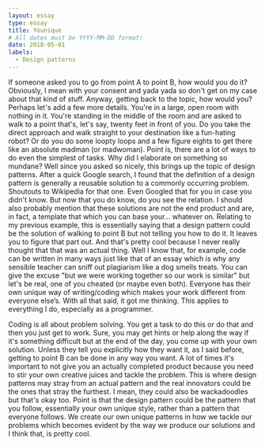 ```yaml
---
layout: essay
type: essay
title: Younique
# All dates must be YYYY-MM-DD format!
date: 2018-05-01
labels:
  - Design patterns
---
```


  If someone asked you to go from point A to point B, how would you do it? Obviously, I mean with your consent and yada yada so don't get on my case about that kind of stuff. Anyway, getting back to the topic, how would you? Perhaps let's add a few more details. You're in a large, open room with nothing in it. You're standing in the middle of the room and are asked to walk to a point that's, let's say, twenty feet in front of you. Do you take the direct approach and walk straight to your destination like a fun-hating robot? Or do you do some loopty loops and a few figure eights to get there like an absolute madman (or madwoman). Point is, there are a lot of ways to do even the simplest of tasks. Why did I elaborate on something so mundane? Well since you asked so nicely, this brings up the topic of design patterns. After a quick Google search, I found that the definition of a design pattern is generally a reusable solution to a commonly occurring problem. Shoutouts to Wikipedia for that one. Even Googled that for you in case you didn't know. But now that you do know, do you see the relation. I should also probably mention that these solutions are not the end product and are, in fact, a template that which you can base your... whatever on. Relating to my previous example, this is essentially saying that a design pattern could be the solution of walking to point B but not telling you how to do it. It leaves you to figure that part out. And that's pretty cool because I never really thought that that was an actual thing. Well I know that, for example, code can be written in many ways just like that of an essay which is why any sensible teacher can sniff out plagiarism like a dog smells treats. You can give the excuse "but we were working together so our work is similar" but let's be real, one of you cheated (or maybe even both). Everyone has their own unique way of writing/coding which makes your work different from everyone else’s. With all that said, it got me thinking. This applies to everything I do, especially as a programmer.
  
   Coding is all about problem solving. You get a task to do this or do that and then you just get to work. Sure, you may get hints or help along the way if it's something difficult but at the end of the day, you come up with your own solution. Unless they tell you explicitly how they want it, as I said before, getting to point B can be done in any way you want. A lot of times it's important to not give you an actually completed product because you need to stir your own creative juices and tackle the problem. This is where design patterns may stray from an actual pattern and the real innovators could be the ones that stray the furthest. I mean, they could also be wackadoodles but that's okay too. Point is that the design pattern could be the pattern that you follow, essentially your own unique style, rather than a pattern that everyone follows. We create our own unique patterns in how we tackle our problems which becomes evident by the way we produce our solutions and I think that, is pretty cool.
